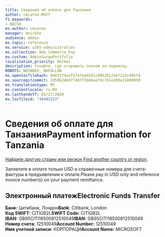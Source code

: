 ```yaml
---
title: Сведения об оплате для Танзания
author: cmcatee-MSFT
f1.keywords:
- NOCSH
ms.author: cmcatee
manager: mnirkhe
audience: Admin
ms.topic: reference
ms.service: o365-administration
ms.collection: Adm_Commerce_Pay
ms.custom: AdminSurgePortfolio
localization_priority: Normal
description: Узнайте, где отправить платеж за подписку.
ROBOTS: NOINDEX, NOFOLLOW
ms.openlocfilehash: 040157daaf57a7edd2d1c09526123ef2a3cd95f4
ms.sourcegitcommit: 2d59b24b877487f3b84aefdc7b1e200a21009999
ms.translationtype: MT
ms.contentlocale: ru-RU
ms.lasthandoff: 05/27/2020
ms.locfileid: "44403322"
---
```

# <a name="payment-information-for-tanzania"></a><span data-ttu-id="c6694-103">Сведения об оплате для Танзания</span><span class="sxs-lookup"><span data-stu-id="c6694-103">Payment information for Tanzania</span></span>

<span data-ttu-id="c6694-104">[Найдите другую страну или регион](../billing-and-payments/pay-for-your-subscription.md).</span><span class="sxs-lookup"><span data-stu-id="c6694-104">[Find another country or region](../billing-and-payments/pay-for-your-subscription.md).</span></span>

<span data-ttu-id="c6694-105">Заплатите в оплате только USD и справочные номера для счета-фактуры в предъявлении к оплате.</span><span class="sxs-lookup"><span data-stu-id="c6694-105">Please pay in USD only and reference invoice number(s) on your payment remittance.</span></span>

## <a name="electronic-funds-transfer"></a><span data-ttu-id="c6694-106">Электронный платеж</span><span class="sxs-lookup"><span data-stu-id="c6694-106">Electronic Funds Transfer</span></span>

<span data-ttu-id="c6694-107">**Банк:** Цитибанк, Лондон</span><span class="sxs-lookup"><span data-stu-id="c6694-107">**Bank:** Citibank, London</span></span>  
<span data-ttu-id="c6694-108">**Код SWIFT:** CITIGB2L</span><span class="sxs-lookup"><span data-stu-id="c6694-108">**SWIFT Code:** CITIGB2L</span></span>  
<span data-ttu-id="c6694-109">**IBAN:** GB95CITI18500812510049</span><span class="sxs-lookup"><span data-stu-id="c6694-109">**IBAN:** GB95CITI18500812510049</span></span>  
<span data-ttu-id="c6694-110">**Номер счета:** 12510049</span><span class="sxs-lookup"><span data-stu-id="c6694-110">**Account Number:** 12510049</span></span>  
<span data-ttu-id="c6694-111">**Имя учетной записи:** КОРПОРАЦИ</span><span class="sxs-lookup"><span data-stu-id="c6694-111">**Account Name:** MICROSOFT</span></span>  